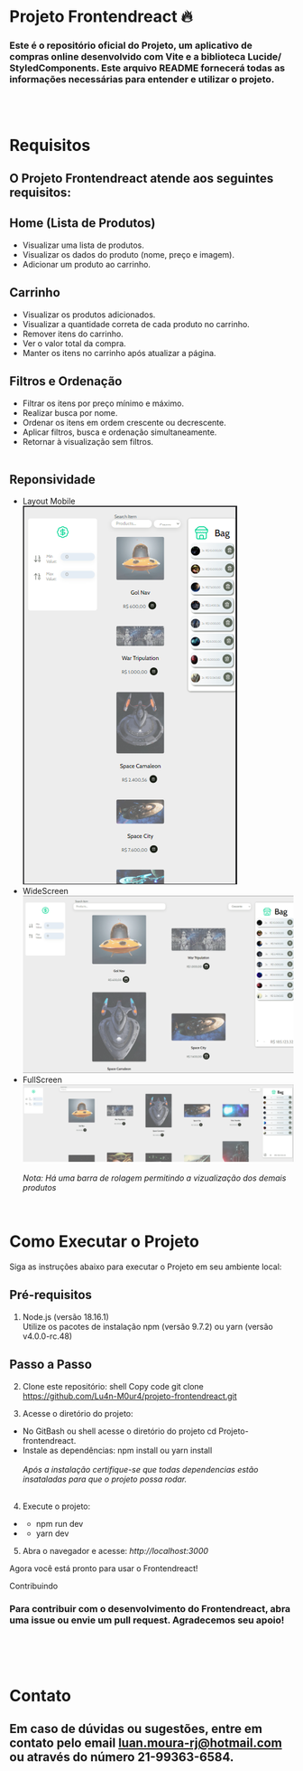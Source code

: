 <h1>Projeto Frontendreact 🔥</h1> 

### Este é o repositório oficial do Projeto, um aplicativo de compras online desenvolvido com Vite e a biblioteca Lucide/ StyledComponents. Este arquivo README fornecerá todas as informações necessárias para entender e utilizar o projeto.

<br><br>

# Requisitos
## O Projeto Frontendreact atende aos seguintes requisitos:

## Home (Lista de Produtos)
+ Visualizar uma lista de produtos.
+ Visualizar os dados do produto (nome, preço e imagem).
+ Adicionar um produto ao carrinho.<br> 
## Carrinho
+ Visualizar os produtos adicionados.
+ Visualizar a quantidade correta de cada produto no carrinho.
+ Remover itens do carrinho.
+ Ver o valor total da compra.
+ Manter os itens no carrinho após atualizar a página.
## Filtros e Ordenação
+ Filtrar os itens por preço mínimo e máximo.
+ Realizar busca por nome.
+ Ordenar os itens em ordem crescente ou decrescente.
+ Aplicar filtros, busca e ordenação simultaneamente.
+ Retornar à visualização sem filtros.
<br><br>
## Reponsividade 
+ Layout Mobile <br> <img src="./LabeCommerce/public/Layout%20mobile%20375x667.png" >
+ WideScreen <br> <img src="./labeCommerce/public/Layout%20WideScreem%201482x966.png">
+ FullScreen  <br> <img src="./labeCommerce/public/Layout%20FullHD%203390x966.png">
<br><br>
*Nota: Há uma barra de rolagem permitindo a vizualização dos demais produtos*
<br>

# Como Executar o Projeto


Siga as instruções abaixo para executar o Projeto  em seu ambiente local:

## Pré-requisitos
1. Node.js (versão 18.16.1)<br>
Utilize os pacotes de instalação npm (versão 9.7.2) ou yarn (versão v4.0.0-rc.48)

## Passo a Passo

2. Clone este repositório:
shell
Copy code
git clone https://github.com/Lu4n-M0ur4/projeto-frontendreact.git

3. Acesse o diretório do projeto:<br>
+ No GitBash ou shell
acesse o diretório do projeto
cd Projeto-frontendreact.
+ Instale as dependências: npm install ou yarn install <br><br>*Após a instalação certifique-se que todas dependencias estão insataladas para que o projeto possa rodar.*<br><br>
4. Execute o projeto:
+ + npm run dev

+ + yarn dev
5. Abra o navegador e acesse: *http://localhost:3000*

Agora você está pronto para usar o Frontendreact!

Contribuindo
### Para contribuir com o desenvolvimento do Frontendreact, abra uma issue ou envie um pull request. Agradecemos seu apoio!
<br><br><br>
# Contato
## Em caso de dúvidas ou sugestões, entre em contato pelo email luan.moura-rj@hotmail.com ou através do número 21-99363-6584.

